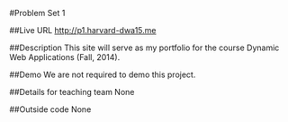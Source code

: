 #Problem Set 1

##Live URL
<http://p1.harvard-dwa15.me>

##Description
This site will serve as my portfolio for the course Dynamic Web Applications (Fall, 2014).

##Demo
We are not required to demo this project.

##Details for teaching team
None

##Outside code
None

